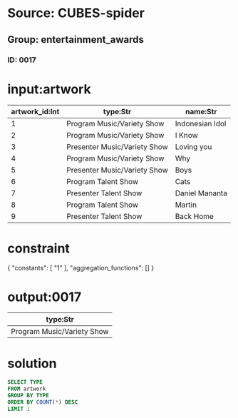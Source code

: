 # Source: CUBES-spider
## Group: entertainment_awards
### ID: 0017

# input:artwork

| artwork_id:Int | type:Str | name:Str |
|---|---|---|
| 1 | Program Music/Variety Show | Indonesian Idol |
| 2 | Program Music/Variety Show | I Know |
| 3 | Presenter Music/Variety Show | Loving you |
| 4 | Program Music/Variety Show | Why |
| 5 | Presenter Music/Variety Show | Boys |
| 6 | Program Talent Show | Cats |
| 7 | Presenter Talent Show | Daniel Mananta |
| 8 | Program Talent Show | Martin |
| 9 | Presenter Talent Show | Back Home |

# constraint

{
  "constants": [
    "1"
  ],
  "aggregation_functions": []
}

# output:0017

| type:Str |
|---|
| Program Music/Variety Show |

# solution

```sql
SELECT TYPE
FROM artwork
GROUP BY TYPE
ORDER BY COUNT(*) DESC
LIMIT 1
```
